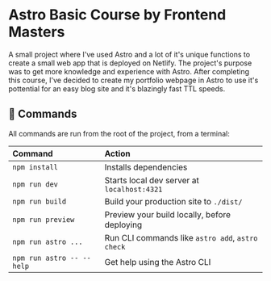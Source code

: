 # Astro Basic Course by Frontend Masters

A small project where I've used Astro and a lot of it's unique functions to create a small web app that is deployed on Netlify. The project's purpose was to get more knowledge and experience with Astro. After completing this course, I've decided to create my portfolio webpage in Astro to use it's pottential for an easy blog site and it's blazingly fast TTL speeds.

## 🧞 Commands

All commands are run from the root of the project, from a terminal:

| Command                   | Action                                           |
| :------------------------ | :----------------------------------------------- |
| `npm install`             | Installs dependencies                            |
| `npm run dev`             | Starts local dev server at `localhost:4321`      |
| `npm run build`           | Build your production site to `./dist/`          |
| `npm run preview`         | Preview your build locally, before deploying     |
| `npm run astro ...`       | Run CLI commands like `astro add`, `astro check` |
| `npm run astro -- --help` | Get help using the Astro CLI                     |

